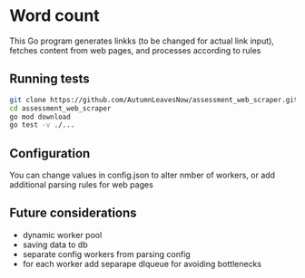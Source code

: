 # Word count

This Go program generates linkks (to be changed for actual link input), fetches content from web pages, and processes according to rules

## Running tests ##
```bash
git clone https://github.com/AutumnLeavesNow/assessment_web_scraper.git
cd assessment_web_scraper
go mod download
go test -v ./...

```
## Configuration ##
You can change values in config.json to alter nmber of workers, or add additional parsing rules for web pages


## Future considerations
- dynamic worker pool
- saving data to db
- separate config workers from parsing config
- for each worker add separape dlqueue for avoiding bottlenecks

